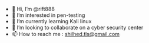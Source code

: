- 👋 Hi, I’m @rift888
- 👀 I’m interested in pen-testing
- 🌱 I’m currently learning Kali linux
- 💞️ I’m looking to collaborate on a cyber security center 
- 📫 How to reach me : shilhed.tls@gmail.com

<!---
rift888/rift888 is a ✨ special ✨ repository because its `README.md` (this file) appears on your GitHub profile.
You can click the Preview link to take a look at your changes.
--->
